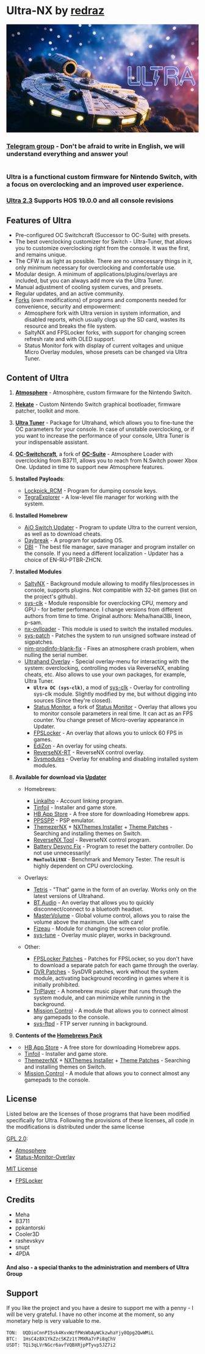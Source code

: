 # Ultra-NX by **[redraz](https://github.com/redraz)**

![](https://github.com/Ultra-NX/Ultra-Resources/raw/main/Ultra.png)

### [Telegram group](https://t.me/UltraNX) - Don't be afraid to write in English, we will understand everything and answer you!
#
### Ultra is a functional custom firmware for Nintendo Switch, with a focus on overclocking and an improved user experience.

### [Ultra 2.3](https://github.com/Ultra-NX/Ultra/releases/latest) Supports HOS 19.0.0 and all console revisions



## Features of Ultra

* Pre-configured OC Switchcraft (Successor to OC-Suite) with presets.
* The best overclocking customizer for Switch - Ultra-Tuner, that allows you to customize overclocking right from the console. It was the first, and remains unique.
* The CFW is as light as possible. There are no unnecessary things in it, only minimum necessary for overclocking and comfortable use.
* Modular design. A minimum of applications/plugins/overlays are included, but you can always add more via the Ultra Tuner.
* Manual adjustment of cooling system curves, and presets.
* Regular updates, and an active community.
* [Forks](https://github.com/Ultra-NX/Ultra-Resources/tree/main/patches) (own modifications) of programs and components needed for convenience, security and empowerment:
   * Atmosphere fork with Ultra version in system information, and disabled reports, which usually clogs up the SD card, wastes its resource and breaks the file system.
   * SaltyNX and FPSLocker forks, with support for changing screen refresh rate and with OLED support.
   * Status Monitor fork with display of current voltages and unique Micro Overlay modules, whose presets can be changed via Ultra Tuner.



## Content of Ultra

1. **[Atmosphere](https://github.com/Atmosphere-NX/Atmosphere)** - Atmosphère, custom firmware for the Nintendo Switch.
1. **[Hekate](https://github.com/CTCaer/hekate)** - Custom Nintendo Switch graphical bootloader, firmware patcher, toolkit and more.
1. **[Ultra Tuner](https://github.com/Ultra-NX/Ultra-Tuner)** - Package for Ultrahand, which allows you to fine-tune the OC parameters for your console. In case of unstable overclocking, or if you want to increase the performance of your console, Ultra Tuner is your indispensable assistant.
1. **[OC-Switchcraft](https://github.com/halop/OC_Toolkit_SC_EOS)**, a fork of **[OC-Suite](https://github.com/hanai3Bi/Switch-OC-Suite/)** - Atmosphere Loader with overclocking from B3711, allows you to reach from N.Switch power Xbox One. Updated in time to support new Atmosphere features.


1. **Installed Payloads**:
   * [Lockpick_RCM](https://gbatemp.net/download/lockpick_rcm-1-9-13-fw-19-zoria-source.38837/) - Program for dumping console keys.
   * [TegraExplorer](https://github.com/suchmememanyskill/TegraExplorer) - A low-level file manager for working with the system.


1. **Installed Homebrew**
   * [AiO Switch Updater](https://github.com/HamletDuFromage/aio-switch-updater) - Program to update Ultra to the current version, as well as to download cheats.
   * [Daybreak](https://github.com/Atmosphere-NX/Atmosphere) - A program for updating OS.
   * [DBI](https://github.com/rashevskyv/dbi) - The best file manager, save manager and program installer on the console. If you need a different localization - Updater has a choice of EN-RU-PTBR-ZHCN.


1. **Installed Modules**
   * [SaltyNX](https://github.com/masagrator/SaltyNX) - Background module allowing to modify files/processes in console, supports plugins. Not compatible with 32-bit games (list on the project's github).
   * [sys-clk](https://github.com/halop/OC_Toolkit_SC_EOS) - Module responsible for overclocking CPU, memory and GPU - for better performance. I change versions from different authors from time to time. Original authors: Meha/hanai3Bi, lineon, p-sam.
   * [nx-ovlloader](https://github.com/ppkantorski/nx-ovlloader) - This module is used to switch the installed modules.
   * [sys-patch](https://github.com/impeeza/sys-patch) - Patches the system to run unsigned software instead of sigpatches.
   * [nim-prodinfo-blank-fix](https://github.com/fruityloops1/nim-prodinfo-blank-fix) - Fixes an atmosphere crash problem, when nulling the serial number.
   * [Ultrahand Overlay](https://github.com/ppkantorski/Ultrahand-Overlay) - Special overlay-menu for interacting with the system: overclocking, controlling modes via ReverseNX, enabling cheats, etc. Also allows to use your own packages, for example, Ultra Tuner.
     - **`Ultra OC (sys-clk)`**, a mod of [sys-clk](https://github.com/halop/OC_Toolkit_SC_EOS) - Overlay for controlling sys-clk module. Slightly modified by me, but without digging into sources (Since they're closed).
     - [Status Monitor](https://github.com/Ultra-NX/Status-Monitor-Overlay), a fork of [Status Monitor](https://github.com/masagrator/Status-Monitor-Overlay) - Overlay that allows you to monitor console parameters in real time. It can act as an FPS counter. You change preset of Micro-overlay appearance in Updater.
     - [FPSLocker](https://github.com/masagrator/FPSLocker) - An overlay that allows you to unlock 60 FPS in games.
     - [EdiZon](https://github.com/proferabg/EdiZon-Overlay) - An overlay for using cheats.
     - [ReverseNX-RT](https://github.com/masagrator/ReverseNX-RT) - ReverseNX control overlay.
     - [Sysmodules](https://github.com/WerWolv/ovl-sysmodules/) - Overlay for enabling and disabling installed system modules.


1. **Available for download via [Updater](https://github.com/Ultra-NX/Ultra/wiki/Tuner-RU#Updater)**
   * Homebrews:
      * [Linkalho](https://gbatemp.net/download/linkalho.38822/) - Account linking program.
      * [Tinfoil](https://tinfoil.io) - Installer and game store.
      * [HB App Store](https://github.com/fortheusers/hb-appstore) - A free store for downloading Homebrew apps.
      * [PPSSPP](https://gbatemp.net/threads/ppsspp-switch-standalone-beta.544071/post-10492671) - PSP emulator.
      * [ThemezerNX](https://github.com/suchmememanyskill/themezer-nx) + [NXThemes Installer](https://github.com/exelix11/SwitchThemeInjector) + [Theme Patches](https://github.com/exelix11/theme-patches) - Searching and installing themes on Switch.
      * [ReverseNX Tool](https://github.com/masagrator/ReverseNX-Tool) - ReverseNX control program.
      * [Battery Desync Fix](https://github.com/CTCaer/battery_desync_fix_nx) - Program to reset the battery controller. Do not use unnecessarily!
      * **`MemToolkitNX`** - Benchmark and Memory Tester. The result is highly dependent on CPU overclocking.

   * Overlays:
      * [Tetris](https://github.com/ppkantorski/Tetris-Overlay/) - "That" game in the form of an overlay. Works only on the latest versions of Ultrahand.
      * [BT Audio](https://github.com/masagrator/BT_Audio-ovl) - An overlay that allows you to quickly disconnect/connect to a bluetooth headset.
      * [MasterVolume](https://github.com/averne/MasterVolume) - Global volume control, allows you to raise the volume above the maximum. Use with care!
      * [Fizeau](https://github.com/averne/Fizeau) - Module for changing the screen color profile.
      * [sys-tune](https://github.com/HookedBehemoth/sys-tune) - Overlay music player, works in background.

   * Other:
      * [FPSLocker Patches](https://github.com/masagrator/FPSLocker-Warehouse) - Patches for FPSLocker, so you don't have to download a separate patch for each game through the overlay.
      * [DVR Patches](https://github.com/exelix11/dvr-patches) - SysDVR patches, work without the system module, activating background recording in games where it is initially prohibited.
      * [TriPlayer](https://github.com/DefenderOfHyrule/TriPlayer) - A homebrew music player that runs through the system module, and can minimize while running in the background.
      * [Mission Control](https://github.com/ndeadly/MissionControl) - A module that allows you to connect almost any gamepads to the console.
      * [sys-ftpd](https://github.com/tomvita/sys-ftpd-light) - FTP server running in background.


1. **Contents of the [Homebrews Pack](https://github.com/Ultra-NX/Ultra/releases/latest)**
*
   * [HB App Store](https://github.com/fortheusers/hb-appstore) - A free store for downloading Homebrew apps.
   * [Tinfoil](https://tinfoil.io) - Installer and game store.
   * [ThemezerNX](https://github.com/suchmememanyskill/themezer-nx) + [NXThemes Installer](https://github.com/exelix11/SwitchThemeInjector) + [Theme Patches](https://github.com/exelix11/theme-patches) - Searching and installing themes on Switch.
   * [Mission Control](https://github.com/ndeadly/MissionControl) - A module that allows you to connect almost any gamepads to the console.



## License

Listed below are the licenses of those programs that have been modified specifically for Ultra. Following the provisions of these licenses, all code in the modifications is distributed under the same license

[GPL 2.0](https://github.com/Atmosphere-NX/Atmosphere/blob/master/LICENSE): 
  * [Atmosphere](https://github.com/Atmosphere-NX/Atmosphere)
  * [Status-Monitor-Overlay](https://github.com/masagrator/Status-Monitor-Overlay)

[MIT License](https://github.com/masagrator/FPSLocker/blob/main/LICENSE)
  * [FPSLocker](https://github.com/masagrator/FPSLocker)



## Credits 

* Meha
* B3711
* ppkantorski
* Cooler3D
* rashevskyv
* snupt
* 4PDA
#### And also - a special thanks to the administration and members of Ultra Group



## Support

If you like the project and you have a desire to support me with a penny - I will be very grateful.
I have no other income at the moment, so any monetary help is very valuable to me.            
```
TON:  UQDioCnnPI5sk4KvxWzfPWsWbAyWCkzwhaYjy8Qpg2QwWMiL
BTC:  1HsC4z8X1YkZzcSKZz1t7MXRa7rPi8qChV
USDT: TQi3qLVrNGcr6avfVQBXRjpPTyvp5JZ7i2
```